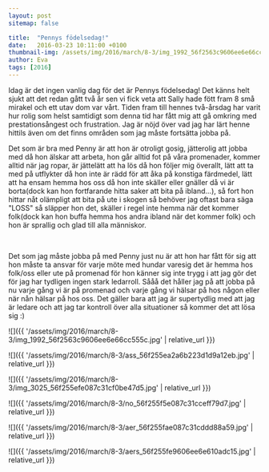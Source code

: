 ```yaml
---
layout: post
sitemap: false

title:  "Pennys födelsedag!"
date:   2016-03-23 10:11:00 +0100
thumbnail-img: /assets/img/2016/march/8-3/img_1992_56f2563c9606ee6e66cc555c.jpg
author: Eva
tags: [2016]
---
```


Idag är det ingen vanlig dag för det är Pennys födelsedag! Det känns helt sjukt att det redan gått två år sen vi fick veta att Sally hade fött fram 8 små mirakel och ett utav dom var vårt. Tiden fram till hennes två-årsdag har varit hur rolig som helst samtidigt som denna tid har fått mig att gå omkring med prestationsångest och frustration. Jag är nöjd över vad jag har lärt henne hittils även om det finns områden som jag måste fortsätta jobba på. 

Det som är bra med Penny är att hon är otroligt gosig, jätterolig att jobba med då hon älskar att arbeta, hon går alltid fot på våra promenader, kommer alltid när jag ropar, är jättelätt att ha lös då hon följer mig överallt, lätt att ta med på utflykter då hon inte är rädd för att åka på konstiga färdmedel, lätt att ha ensam hemma hos oss då hon inte skäller eller gnäller då vi är borta(dock kan hon fortfarande hitta saker att bita på ibland...), så fort hon hittar nåt olämpligt att bita på ute i skogen så behöver jag oftast bara säga "LOSS" så släpper hon det, skäller i regel inte hemma när det kommer folk(dock kan hon buffa hemma hos andra ibland när det kommer folk) och hon är sprallig och glad till alla människor.




 




Det som jag måste jobba på med Penny just nu är att hon har fått för sig att hon måste ta ansvar för varje möte med hundar varesig det är hemma hos folk/oss eller ute på promenad för hon känner sig inte trygg i att jag gör det för jag har tydligen ingen stark ledarroll. Sååå det håller jag på att jobba på nu varje gång vi är på promenad och varje gång vi hälsar på hos någon eller när nån hälsar på hos oss. Det gäller bara att jag är supertydlig med att jag är ledare och att jag tar kontroll över alla situationer så kommer det att lösa sig :)

![]({{ '/assets/img/2016/march/8-3/img_1992_56f2563c9606ee6e66cc555c.jpg'  | relative_url }})

![]({{ '/assets/img/2016/march/8-3/ass_56f255ea2a6b223d1d9a12eb.jpg'  | relative_url }})

![]({{ '/assets/img/2016/march/8-3/img_3025_56f255efe087c31cf0be47d5.jpg'  | relative_url }})

![]({{ '/assets/img/2016/march/8-3/no_56f255f5e087c31cceff79d7.jpg'  | relative_url }})

![]({{ '/assets/img/2016/march/8-3/aer_56f255fae087c31cddd88a59.jpg'  | relative_url }})

![]({{ '/assets/img/2016/march/8-3/aers_56f255fe9606ee6e610adc15.jpg'  | relative_url }})

